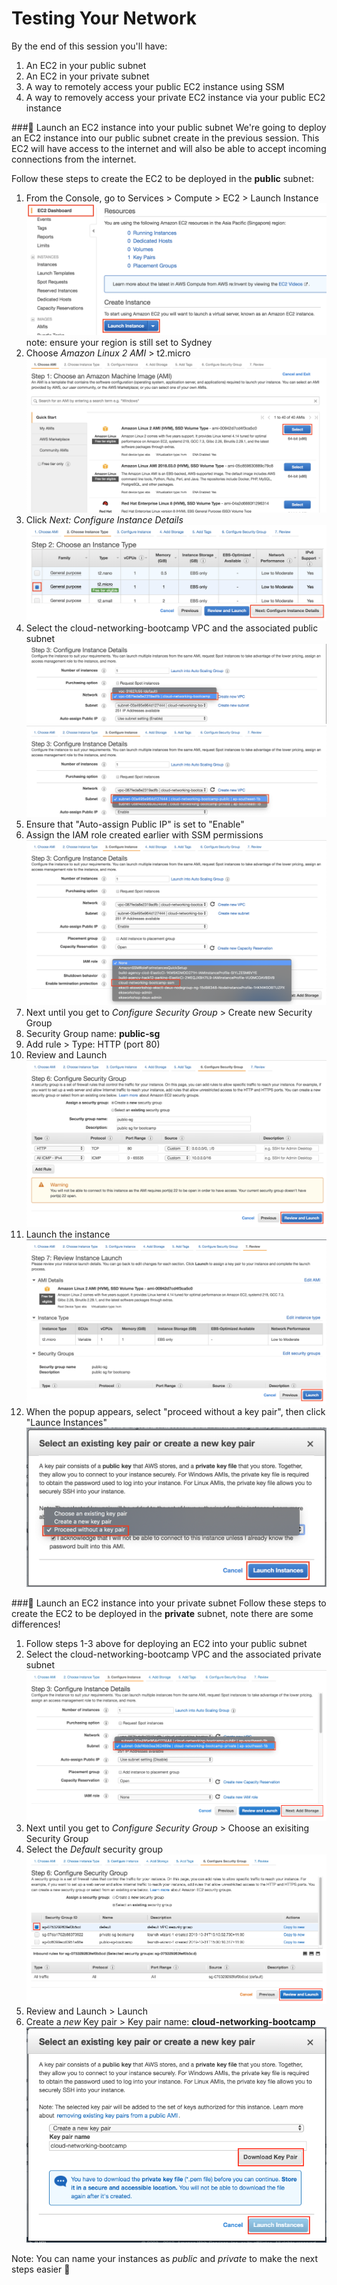 # Testing Your Network

By the end of this session you'll have:
  1. An EC2 in your public subnet
  2. An EC2 in your private subnet
  3. A way to remotely access your public EC2 instance using SSM
  4. A way to removely access your private EC2 instance via your public EC2 instance

###🚀 Launch an EC2 instance into your public subnet
We're going to deploy an EC2 instance into our public subnet create in the previous session. This EC2 will have access to the internet and will also be able to accept incoming connections from the internet.

Follow these steps to create the EC2 to be deployed in the __public__ subnet:

1. From the Console, go to Services > Compute > EC2 > Launch Instance
   ![launch instance](images/3.2.1-launch-instance.png)
   note: ensure your region is still set to Sydney
2. Choose *Amazon Linux 2 AMI* > t2.micro
   ![select ami](images/3.2.2-select-ami.png)
3. Click *Next: Configure Instance Details*
   ![select type](images/3.2.3-select-insance-type.png)
4. Select the cloud-networking-bootcamp VPC and the associated public subnet
   ![select vpc](images/3.2.4-select-vpc.png)
   ![select subnet](images/3.2.5-select-subnet.png)
5. Ensure that "Auto-assign Public IP" is set to "Enable"
6. Assign the IAM role created earlier with SSM permissions
   ![select iam](images/3.2.6-select-iam.png)
7. Next until you get to *Configure Security Group* > Create new Security Group
8. Security Group name: __public-sg__
9.  Add rule > Type: HTTP (port 80)
10. Review and Launch 
    ![create sg](images/3.2.7-create-sg.png)
11. Launch the instance
    ![launch instance](images/3.2.8-launch.png)
12. When the popup appears, select "proceed without a key pair", then click "Launce Instances"
    ![no key pair](images/3.2.9-without-keypair.png)


###🚀 Launch an EC2 instance into your private subnet
Follow these steps to create the EC2 to be deployed in the __private__ subnet, note there are some differences!

1. Follow steps 1-3 above for deploying an EC2 into your public subnet
4. Select the cloud-networking-bootcamp VPC and the associated private subnet
  ![select subnet](images/3.2.10-select-subnet-private.png)
5. Next until you get to *Configure Security Group* > Choose an exisiting Security Group
6. Select the *Default* security group
  ![default sg](images/3.2.11-default-sg.png)
7. Review and Launch > Launch
8. Create a *new* Key pair > Key pair name: __cloud-networking-bootcamp__
  ![keypair](images/3.2.12-create-keypair.png)


Note: You can name your instances as *public* and *private* to make the next steps easier 🤔